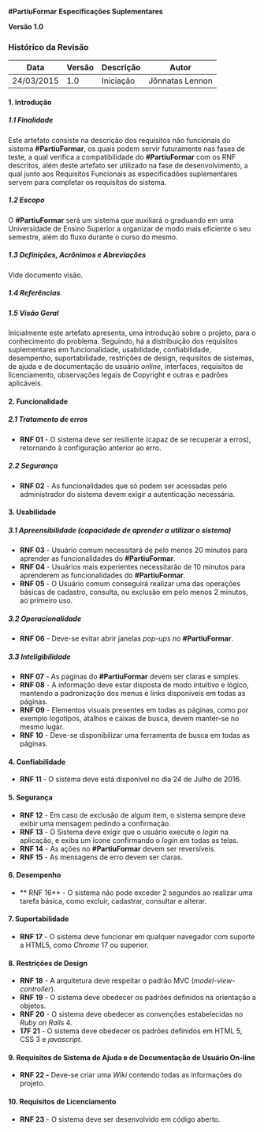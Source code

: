 **#PartiuFormar**
**Especificações Suplementares**
 
**Versão 1.0**

### Histórico da Revisão
Data|Versão|Descrição|Autor
-----|------|---------|-------
24/03/2015|1.0|Iniciação|Jônnatas Lennon

#### 1. Introdução

##### 1.1 Finalidade
Este artefato consiste na descrição dos requisitos não funcionais do sistema **#PartiuFormar**, os quais podem servir futuramente nas fases de teste, a qual verifica a compatibilidade do **#PartiuFormar** com os RNF descritos, além deste artefato ser utilizado na fase de desenvolvimento, a qual junto aos Requisitos Funcionais as especificadões suplementares servem para completar os requisitos do sistema. 

##### 1.2 Escopo
O **#PartiuFormar** será um sistema que auxiliará o graduando em uma Universidade de Ensino Superior a organizar de modo mais eficiente o seu semestre, além do fluxo durante o curso do mesmo.

##### 1.3 Definições, Acrônimos e Abreviações
Vide documento visão.

##### 1.4 Referências

##### 1.5 Visão Geral
Inicialmente este artefato apresenta, uma introdução sobre o projeto, para o conhecimento do problema. Seguindo, há a distribuição dos requisitos suplementares em funcionalidade, usabilidade, confiabilidade, desempenho, suportabilidade, restrições de design, requisitos de sistemas, de ajuda e de documentação de usuário _online_, interfaces, requisitos de licenciamento, observações legais de Copyright e outras e padrões aplicáveis.

#### 2. Funcionalidade

##### 2.1 Tratamento de erros
* **RNF 01** - O sistema deve ser resiliente (capaz de se recuperar a erros), retornando à configuração anterior ao erro.

##### 2.2 Segurança
* **RNF 02** - As funcionalidades que só podem ser acessadas pelo administrador do sistema devem exigir a autenticação necessária.


#### 3. Usabilidade

##### 3.1 Apreensibilidade (capacidade de aprender a utilizar o sistema)
* **RNF 03** - Usuário comum necessitará de pelo menos 20 minutos para aprender as funcionalidades do **#PartiuFormar**.
* **RNF 04** - Usuários mais experientes necessitarão de 10 minutos para aprenderem as funcionalidades do **#PartiuFormar**.  
* **RNF 05** - O Usuário comum conseguirá realizar uma das operações básicas de cadastro, consulta, ou exclusão em pelo menos 2 minutos, ao primeiro uso.

##### 3.2 Operacionalidade
* **RNF 06** - Deve-se evitar abrir janelas _pop-ups_ no **#PartiuFormar**.

##### 3.3 Inteligibilidade
* **RNF 07** - As paginas do **#PartiuFormar** devem ser claras e simples.
* **RNF 08** - A informação deve estar disposta de modo intuitivo e lógico, mantendo a padronização dos menus e links disponíveis em todas as páginas. 
* **RNF 09** - Elementos visuais presentes em todas as páginas, como por exemplo logotipos, atalhos e caixas de busca, devem manter-se no mesmo lugar.
* **RNF 10** - Deve-se disponibilizar uma ferramenta de busca em todas as páginas.

#### 4. Confiabilidade
* **RNF 11** - O sistema deve está disponível no dia 24 de Julho de 2016.

#### 5. Segurança
* **RNF 12** - Em caso de exclusão de algum item, o sistema sempre deve exibir uma mensagem pedindo a confirmação.
* **RNF 13** - O Sistema deve exigir que o usuário execute o _login_ na aplicação, e exiba um ícone confirmando o _login_ em todas as telas.
* **RNF 14** - As ações no **#PartiuFormar** devem ser reversíveis.
* **RNF 15** - As mensagens de erro devem ser claras.

#### 6. Desempenho
* ** RNF 16** - O sistema não pode exceder 2 segundos ao realizar uma tarefa básica, como excluir, cadastrar, consultar e alterar.

#### 7. Suportabilidade
* **RNF 17** - O sistema deve funcionar em qualquer navegador com suporte a HTML5, como _Chrome_ 17 ou superior.

#### 8. Restrições de Design
* **RNF 18** - A arquitetura deve respeitar o padrão MVC (_model-view-controller_).
* **RNF 19** - O sistema deve obedecer os padrões definidos na orientação a objetos.
* **RNF 20** - O sistema deve obedecer as convenções estabelecidas no _Ruby on Rails_ 4.
* **17F 21** - O sistema deve obedecer os padrões definidos em HTML 5, CSS 3 e _javascript_.

#### 9. Requisitos de Sistema de Ajuda e de Documentação de Usuário On-line
* **RNF 22 -** Deve-se criar uma _Wiki_ contendo todas as informações do projeto.

#### 10. Requisitos de Licenciamento
* **RNF 23** - O sistema deve ser desenvolvido em código aberto.